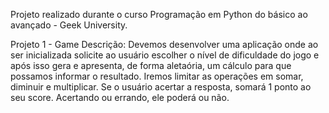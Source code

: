 Projeto realizado durante o curso Programação em Python do básico ao avançado - Geek University.

Projeto 1 - Game
Descrição:
Devemos desenvolver uma aplicação onde ao ser inicializada solicite ao usuário escolher o
nível de
dificuldade do jogo e após isso gera e apresenta, de forma aletaória, um cálculo para que
possamos
informar o resultado.
Iremos limitar as operações em somar, diminuir e multiplicar. Se o usuário acertar a resposta, somará 1 ponto ao seu score. Acertando ou errando, ele poderá ou não.